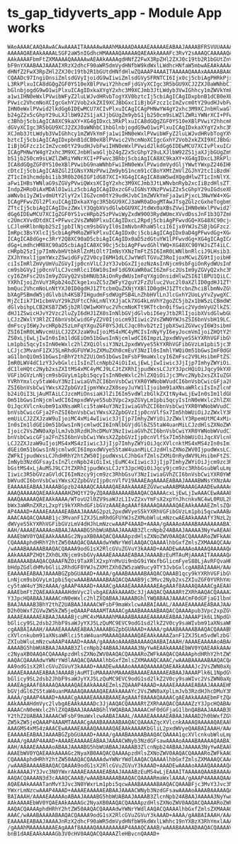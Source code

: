 # ts_gap_tidyverts_app - Module App works

    WAoAAAACAAQAAwACAwAAAAITAAAAAwAAAhMAAAADAAAAEAAAAAEABAAJAAAABFRSVUUAAAAQ
    AAAAAQAEAAkAAAALSGF2aW5nIGdhcHMAAAAQAAAAAQAEAAkAAAAFc3RvY2sAAAQCAAAAAQAE
    AAkAAAAFbmFtZXMAAAAQAAAAAwAEAAkAAAAgdHNfZ2FwX3RpZHl2ZXJ0c19tb2R1bGUtZnVs
    bF9nYXAABAAJAAAAIXRzX2dhcF90aWR5dmVydHNfbW9kdWxlLWdhcHNfaW5mbwAEAAkAAAAf
    dHNfZ2FwX3RpZHl2ZXJ0c19tb2R1bGUtdHNfdHlwZQAAAP4AAAITAAAAAQAAAxAAAAABAAQA
    CQAADc97IngiOnsiZmlsdGVyIjoidG9wIiwiZmlsdGVySFRNTCI6Ijx0cj5cbiAgPHRkPjxc
    L3RkPlxuICA8dGQgZGF0YS10eXBlPVwiY2hhcmFjdGVyXCIgc3R5bGU9XCJ2ZXJ0aWNhbC1h
    bGlnbjogdG9wO1wiPlxuICAgIDxkaXYgY2xhc3M9XCJmb3JtLWdyb3VwIGhhcy1mZWVkYmFj
    a1wiIHN0eWxlPVwibWFyZ2luLWJvdHRvbTogYXV0bztcIj5cbiAgICAgIDxpbnB1dCB0eXBl
    PVwic2VhcmNoXCIgcGxhY2Vob2xkZXI9XCJBbGxcIiBjbGFzcz1cImZvcm0tY29udHJvbFwi
    IHN0eWxlPVwid2lkdGg6IDEwMCU7XCIvPlxuICAgICAgPHNwYW4gY2xhc3M9XCJnbHlwaGlj
    b24gZ2x5cGhpY29uLXJlbW92ZS1jaXJjbGUgZm9ybS1jb250cm9sLWZlZWRiYWNrXCI+PFwv
    c3Bhbj5cbiAgICA8XC9kaXY+XG4gIDxcL3RkPlxuICA8dGQgZGF0YS10eXBlPVwiY2hhcmFj
    dGVyXCIgc3R5bGU9XCJ2ZXJ0aWNhbC1hbGlnbjogdG9wO1wiPlxuICAgIDxkaXYgY2xhc3M9
    XCJmb3JtLWdyb3VwIGhhcy1mZWVkYmFja1wiIHN0eWxlPVwibWFyZ2luLWJvdHRvbTogYXV0
    bztcIj5cbiAgICAgIDxpbnB1dCB0eXBlPVwic2VhcmNoXCIgcGxhY2Vob2xkZXI9XCJBbGxc
    IiBjbGFzcz1cImZvcm0tY29udHJvbFwiIHN0eWxlPVwid2lkdGg6IDEwMCU7XCIvPlxuICAg
    ICAgPHNwYW4gY2xhc3M9XCJnbHlwaGljb24gZ2x5cGhpY29uLXJlbW92ZS1jaXJjbGUgZm9y
    bS1jb250cm9sLWZlZWRiYWNrXCI+PFwvc3Bhbj5cbiAgICA8XC9kaXY+XG4gIDxcL3RkPlxu
    ICA8dGQgZGF0YS10eXBlPVwibG9naWNhbFwiIHN0eWxlPVwidmVydGljYWwtYWxpZ246IHRv
    cDtcIj5cbiAgICA8ZGl2IGNsYXNzPVwiZm9ybS1ncm91cCBoYXMtZmVlZGJhY2tcIiBzdHls
    ZT1cIm1hcmdpbi1ib3R0b206IGF1dG87XCI+XG4gICAgICA8aW5wdXQgdHlwZT1cInNlYXJj
    aFwiIHBsYWNlaG9sZGVyPVwiQWxsXCIgY2xhc3M9XCJmb3JtLWNvbnRyb2xcIiBzdHlsZT1c
    IndpZHRoOiAxMDAlO1wiLz5cbiAgICAgIDxzcGFuIGNsYXNzPVwiZ2x5cGhpY29uIGdseXBo
    aWNvbi1yZW1vdmUtY2lyY2xlIGZvcm0tY29udHJvbC1mZWVkYmFja1wiPjxcL3NwYW4+XG4g
    ICAgPFwvZGl2PlxuICAgIDxkaXYgc3R5bGU9XCJ3aWR0aDogMTAwJTsgZGlzcGxheTogbm9u
    ZTtcIj5cbiAgICAgIDxzZWxlY3QgbXVsdGlwbGU9XCJtdWx0aXBsZVwiIHN0eWxlPVwid2lk
    dGg6IDEwMCU7XCIgZGF0YS1vcHRpb25zPVwiWyZxdW90O3RydWUmcXVvdDssJnF1b3Q7ZmFs
    c2UmcXVvdDtdXCI+PFwvc2VsZWN0PlxuICAgIDxcL2Rpdj5cbiAgPFwvdGQ+XG48XC90cj4i
    LCJleHRlbnNpb25zIjpbIlNjcm9sbGVyIl0sImNvbnRhaW5lciI6Ijx0YWJsZSBjbGFzcz1c
    ImRpc3BsYXlcIj5cbiAgPHRoZWFkPlxuICAgIDx0cj5cbiAgICAgIDx0aD4gPFwvdGg+XG4g
    ICAgICA8dGg+c3RrY2Q8XC90aD5cbiAgICAgIDx0aD5zdGtuYW1lPFwvdGg+XG4gICAgICA8
    dGg+LmdhcHM8XC90aD5cbiAgICA8XC90cj5cbiAgPFwvdGhlYWQ+XG48XC90YWJsZT4iLCJv
    cHRpb25zIjp7ImNvbHVtbkRlZnMiOlt7ImNsYXNzTmFtZSI6ImR0LWNlbnRlciJ9LHsib3Jk
    ZXJhYmxlIjpmYWxzZSwidGFyZ2V0cyI6MH1dLCJwYWdlTGVuZ3RoIjoxMCwiZG9tIjoibHRp
    ciIsImRlZmVyUmVuZGVyIjp0cnVlLCJzY3JvbGxZIjozNzAsInNjcm9sbFgiOnRydWUsInNj
    cm9sbGVyIjp0cnVlLCJvcmRlciI6W10sImF1dG9XaWR0aCI6ZmFsc2UsIm9yZGVyQ2xhc3Nl
    cyI6ZmFsc2UsIm9yZGVyQ2VsbHNUb3AiOnRydWUsImFqYXgiOnsidHlwZSI6IlBPU1QiLCJk
    YXRhIjoiZnVuY3Rpb24oZCkge1xuZC5zZWFyY2guY2FzZUluc2Vuc2l0aXZlID0gdHJ1ZTtc
    bmQuc2VhcmNoLnNtYXJ0ID0gdHJ1ZTtcbmQuZXNjYXBlID0gdHJ1ZTtcbnZhciBlbmNvZGVB
    bXAgPSBmdW5jdGlvbih4KSB7IHgudmFsdWUgPSB4LnZhbHVlLnJlcGxhY2UoLyYvZywgXCIl
    MjZcIik7IH1cbmVuY29kZUFtcChkLnNlYXJjaCk7XG4kLmVhY2goZC5jb2x1bW5zLCBmdW5j
    dGlvbihpLCB2KSB7ZW5jb2RlQW1wKHYuc2VhcmNoKTt9KTtcbn0ifSwic2VydmVyU2lkZSI6
    dHJ1ZSwicHJvY2Vzc2luZyI6dHJ1ZX0sInNlbGVjdGlvbiI6eyJtb2RlIjoibXVsdGlwbGUi
    LCJzZWxlY3RlZCI6bnVsbCwidGFyZ2V0Ijoicm93Iiwic2VsZWN0YWJsZSI6bnVsbH19LCJl
    dmFscyI6WyJvcHRpb25zLmFqYXguZGF0YSJdLCJqc0hvb2tzIjpbXSwiZGVwcyI6W3sibmFt
    ZSI6ImR0LWNvcmUiLCJ2ZXJzaW9uIjoiMS4xMC4yMCIsInNyYyI6eyJocmVmIjoiZHQtY29y
    ZS0xLjEwLjIwIn0sIm1ldGEiOm51bGwsInNjcmlwdCI6ImpzL2pxdWVyeS5kYXRhVGFibGVz
    Lm1pbi5qcyIsInN0eWxlc2hlZXQiOlsiY3NzL2pxdWVyeS5kYXRhVGFibGVzLm1pbi5jc3Mi
    LCJjc3MvanF1ZXJ5LmRhdGFUYWJsZXMuZXh0cmEuY3NzIl0sImhlYWQiOm51bGwsImF0dGFj
    aG1lbnQiOm51bGwsInBhY2thZ2UiOm51bGwsImFsbF9maWxlcyI6ZmFsc2V9LHsibmFtZSI6
    ImR0LWV4dC1zY3JvbGxlciIsInZlcnNpb24iOiIxLjEwLjIwIiwic3JjIjp7ImhyZWYiOiJk
    dC1leHQtc2Nyb2xsZXItMS4xMC4yMCJ9LCJtZXRhIjpudWxsLCJzY3JpcHQiOiJqcy9kYXRh
    VGFibGVzLnNjcm9sbGVyLm1pbi5qcyIsInN0eWxlc2hlZXQiOiJjc3Mvc2Nyb2xsZXIuZGF0
    YVRhYmxlcy5taW4uY3NzIiwiaGVhZCI6bnVsbCwiYXR0YWNobWVudCI6bnVsbCwicGFja2Fn
    ZSI6bnVsbCwiYWxsX2ZpbGVzIjpmYWxzZX0seyJuYW1lIjoibm91aXNsaWRlciIsInZlcnNp
    b24iOiI3LjAuMTAiLCJzcmMiOnsiaHJlZiI6Im5vdWlzbGlkZXItNy4wLjEwIn0sIm1ldGEi
    Om51bGwsInNjcmlwdCI6ImpxdWVyeS5ub3Vpc2xpZGVyLm1pbi5qcyIsInN0eWxlc2hlZXQi
    OiJqcXVlcnkubm91aXNsaWRlci5taW4uY3NzIiwiaGVhZCI6bnVsbCwiYXR0YWNobWVudCI6
    bnVsbCwicGFja2FnZSI6bnVsbCwiYWxsX2ZpbGVzIjp0cnVlfSx7Im5hbWUiOiJzZWxlY3Rp
    emUiLCJ2ZXJzaW9uIjoiMC4xMi4wIiwic3JjIjp7ImhyZWYiOiJzZWxlY3RpemUtMC4xMi4w
    In0sIm1ldGEiOm51bGwsInNjcmlwdCI6InNlbGVjdGl6ZS5taW4uanMiLCJzdHlsZXNoZWV0
    Ijoic2VsZWN0aXplLmJvb3RzdHJhcDMuY3NzIiwiaGVhZCI6bnVsbCwiYXR0YWNobWVudCI6
    bnVsbCwicGFja2FnZSI6bnVsbCwiYWxsX2ZpbGVzIjp0cnVlfSx7Im5hbWUiOiJqcXVlcnki
    LCJ2ZXJzaW9uIjoiMS4xMS4zIiwic3JjIjp7ImhyZWYiOiJqcXVlcnktMS4xMS4zIn0sIm1l
    dGEiOm51bGwsInNjcmlwdCI6ImpxdWVyeS5taW4uanMiLCJzdHlsZXNoZWV0IjpudWxsLCJo
    ZWFkIjpudWxsLCJhdHRhY2htZW50IjpudWxsLCJhbGxfZmlsZXMiOnRydWV9LHsibmFtZSI6
    ImNyb3NzdGFsayIsInZlcnNpb24iOiIxLjEuMC4xIiwic3JjIjp7ImhyZWYiOiJjcm9zc3Rh
    bGstMS4xLjAuMSJ9LCJtZXRhIjpudWxsLCJzY3JpcHQiOiJqcy9jcm9zc3RhbGsubWluLmpz
    Iiwic3R5bGVzaGVldCI6ImNzcy9jcm9zc3RhbGsuY3NzIiwiaGVhZCI6bnVsbCwiYXR0YWNo
    bWVudCI6bnVsbCwiYWxsX2ZpbGVzIjp0cnVlfV19AAAEAgAAAAEABAAJAAAABWNsYXNzAAAA
    EAAAAAEABAAJAAAABGpzb24AAAQCAAAAAQAEAAkAAAAEZGVwcwAAABMAAAAGAAADEwAAAAoA
    AAAQAAAAAQAEAAkAAAAHZHQtY29yZQAAABAAAAABAAQACQAAAAcxLjEwLjIwAAACEwAAAAEA
    AAAQAAAAAQAEAAkAAAA/WTovU2l0ZV9saWJzL1IvZ2xvYmFsX2xpYnJhcnkvNC4wL0RUL2h0
    bWx3aWRnZXRzL2xpYi9kYXRhdGFibGVzAAAEAgAAAf8AAAAQAAAAAQAEAAkAAAAEZmlsZQAA
    AP4AAAD+AAAAEAAAAAEABAAJAAAAG2pzL2pxdWVyeS5kYXRhVGFibGVzLm1pbi5qcwAAABAA
    AAACAAQACQAAAB1jc3MvanF1ZXJ5LmRhdGFUYWJsZXMubWluLmNzcwAEAAkAAAAfY3NzL2px
    dWVyeS5kYXRhVGFibGVzLmV4dHJhLmNzcwAAAP4AAAD+AAAA/gAAAAoAAAABAAAAAAAABAIA
    AAH/AAAAEAAAAAoABAAJAAAABG5hbWUABAAJAAAAB3ZlcnNpb24ABAAJAAAAA3NyYwAEAAkA
    AAAEbWV0YQAEAAkAAAAGc2NyaXB0AAQACQAAAApzdHlsZXNoZWV0AAQACQAAAARoZWFkAAQA
    CQAAAAphdHRhY2htZW50AAQACQAAAAdwYWNrYWdlAAQACQAAAAlhbGxfZmlsZXMAAAQCAAAC
    /wAAABAAAAABAAQACQAAAA9odG1sX2RlcGVuZGVuY3kAAAD+AAADEwAAAAoAAAAQAAAAAQAE
    AAkAAAAPZHQtZXh0LXNjcm9sbGVyAAAAEAAAAAEABAAJAAAABzEuMTAuMjAAAAITAAAAAQAA
    ABAAAAABAAQACQAAAFNZOi9TaXRlX2xpYnMvUi9nbG9iYWxfbGlicmFyeS80LjAvRFQvaHRt
    bHdpZGdldHMvbGliL2RhdGF0YWJsZXMtZXh0ZW5zaW9ucy9TY3JvbGxlcgAABAIAAAH/AAAA
    EAAAAAEABAAJAAAABGZpbGUAAAD+AAAA/gAAABAAAAABAAQACQAAAB1qcy9kYXRhVGFibGVz
    LnNjcm9sbGVyLm1pbi5qcwAAABAAAAABAAQACQAAAB9jc3Mvc2Nyb2xsZXIuZGF0YVRhYmxl
    cy5taW4uY3NzAAAA/gAAAP4AAAD+AAAACgAAAAEAAAAAAAAEAgAAAf8AAAAQAAAACgAEAAkA
    AAAEbmFtZQAEAAkAAAAHdmVyc2lvbgAEAAkAAAADc3JjAAQACQAAAARtZXRhAAQACQAAAAZz
    Y3JpcHQABAAJAAAACnN0eWxlc2hlZXQABAAJAAAABGhlYWQABAAJAAAACmF0dGFjaG1lbnQA
    BAAJAAAAB3BhY2thZ2UABAAJAAAACWFsbF9maWxlcwAABAIAAAL/AAAAEAAAAAEABAAJAAAA
    D2h0bWxfZGVwZW5kZW5jeQAAAP4AAAMTAAAACgAAABAAAAABAAQACQAAAApub3Vpc2xpZGVy
    AAAAEAAAAAEABAAJAAAABjcuMC4xMAAAAhMAAAABAAAAEAAAAAEABAAJAAAAP1k6L1NpdGVf
    bGlicy9SL2dsb2JhbF9saWJyYXJ5LzQuMC9EVC9odG1sd2lkZ2V0cy9saWIvbm91aXNsaWRl
    cgAABAIAAAH/AAAAEAAAAAEABAAJAAAABGZpbGUAAAD+AAAA/gAAABAAAAABAAQACQAAABhq
    cXVlcnkubm91aXNsaWRlci5taW4uanMAAAAQAAAAAQAEAAkAAAAZanF1ZXJ5Lm5vdWlzbGlk
    ZXIubWluLmNzcwAAAP4AAAD+AAAA/gAAAAoAAAABAAAAAQAABAIAAAH/AAAAEAAAAAoABAAJ
    AAAABG5hbWUABAAJAAAAB3ZlcnNpb24ABAAJAAAAA3NyYwAEAAkAAAAEbWV0YQAEAAkAAAAG
    c2NyaXB0AAQACQAAAApzdHlsZXNoZWV0AAQACQAAAARoZWFkAAQACQAAAAphdHRhY2htZW50
    AAQACQAAAAdwYWNrYWdlAAQACQAAAAlhbGxfZmlsZXMAAAQCAAAC/wAAABAAAAABAAQACQAA
    AA9odG1sX2RlcGVuZGVuY3kAAAD+AAADEwAAAAoAAAAQAAAAAQAEAAkAAAAJc2VsZWN0aXpl
    AAAAEAAAAAEABAAJAAAABjAuMTIuMAAAAhMAAAABAAAAEAAAAAEABAAJAAAAPlk6L1NpdGVf
    bGlicy9SL2dsb2JhbF9saWJyYXJ5LzQuMC9EVC9odG1sd2lkZ2V0cy9saWIvc2VsZWN0aXpl
    AAAEAgAAAf8AAAAQAAAAAQAEAAkAAAAEZmlsZQAAAP4AAAD+AAAAEAAAAAEABAAJAAAAEHNl
    bGVjdGl6ZS5taW4uanMAAAAQAAAAAQAEAAkAAAAYc2VsZWN0aXplLmJvb3RzdHJhcDMuY3Nz
    AAAA/gAAAP4AAAD+AAAACgAAAAEAAAABAAAEAgAAAf8AAAAQAAAACgAEAAkAAAAEbmFtZQAE
    AAkAAAAHdmVyc2lvbgAEAAkAAAADc3JjAAQACQAAAARtZXRhAAQACQAAAAZzY3JpcHQABAAJ
    AAAACnN0eWxlc2hlZXQABAAJAAAABGhlYWQABAAJAAAACmF0dGFjaG1lbnQABAAJAAAAB3Bh
    Y2thZ2UABAAJAAAACWFsbF9maWxlcwAABAIAAAL/AAAAEAAAAAEABAAJAAAAD2h0bWxfZGVw
    ZW5kZW5jeQAAAP4AAAMTAAAACgAAABAAAAABAAQACQAAAAZqcXVlcnkAAAAQAAAAAQAEAAkA
    AAAGMS4xMS4zAAACEwAAAAEAAAAQAAAAAQAEAAkAAAAKbGliL2pxdWVyeQAABAIAAAH/AAAA
    EAAAAAEABAAJAAAABGZpbGUAAAD+AAAA/gAAABAAAAABAAQACQAAAA1qcXVlcnkubWluLmpz
    AAAA/gAAAP4AAAD+AAAAEAAAAAEABAAJAAAACWNyb3NzdGFsawAAAAoAAAABAAAAAQAABAIA
    AAH/AAAAEAAAAAoABAAJAAAABG5hbWUABAAJAAAAB3ZlcnNpb24ABAAJAAAAA3NyYwAEAAkA
    AAAEbWV0YQAEAAkAAAAGc2NyaXB0AAQACQAAAApzdHlsZXNoZWV0AAQACQAAAARoZWFkAAQA
    CQAAAAphdHRhY2htZW50AAQACQAAAAdwYWNrYWdlAAQACQAAAAlhbGxfZmlsZXMAAAQCAAAC
    /wAAABAAAAABAAQACQAAAA9odG1sX2RlcGVuZGVuY3kAAAD+AAADEwAAAAoAAAAQAAAAAQAE
    AAkAAAAJY3Jvc3N0YWxrAAAAEAAAAAEABAAJAAAABzEuMS4wLjEAAAITAAAAAQAAABAAAAAB
    AAQACQAAAAN3d3cAAAQCAAAB/wAAABAAAAABAAQACQAAAARmaWxlAAAA/gAAAP4AAAAQAAAA
    AQAEAAkAAAATanMvY3Jvc3N0YWxrLm1pbi5qcwAAABAAAAABAAQACQAAABFjc3MvY3Jvc3N0
    YWxrLmNzcwAAAP4AAAD+AAAAEAAAAAEABAAJAAAACWNyb3NzdGFsawAAAAoAAAABAAAAAQAA
    BAIAAAH/AAAAEAAAAAoABAAJAAAABG5hbWUABAAJAAAAB3ZlcnNpb24ABAAJAAAAA3NyYwAE
    AAkAAAAEbWV0YQAEAAkAAAAGc2NyaXB0AAQACQAAAApzdHlsZXNoZWV0AAQACQAAAARoZWFk
    AAQACQAAAAphdHRhY2htZW50AAQACQAAAAdwYWNrYWdlAAQACQAAAAlhbGxfZmlsZXMAAAQC
    AAAC/wAAABAAAAABAAQACQAAAA9odG1sX2RlcGVuZGVuY3kAAAD+AAAA/gAABAIAAAH/AAAA
    EAAAAAEABAAJAAAAJnRzX2dhcF90aWR5dmVydHNfbW9kdWxlLWhhc19nYXBzX3RhYmxlAAAA
    /gAAAhMAAAAAAAAEAgAAAf8AAAAQAAAAAAAAAP4AAAQCAAAB/wAAABAAAAADAAQACQAAAAVp
    bnB1dAAEAAkAAAAGb3V0cHV0AAQACQAAAAZleHBvcnQAAAD+

